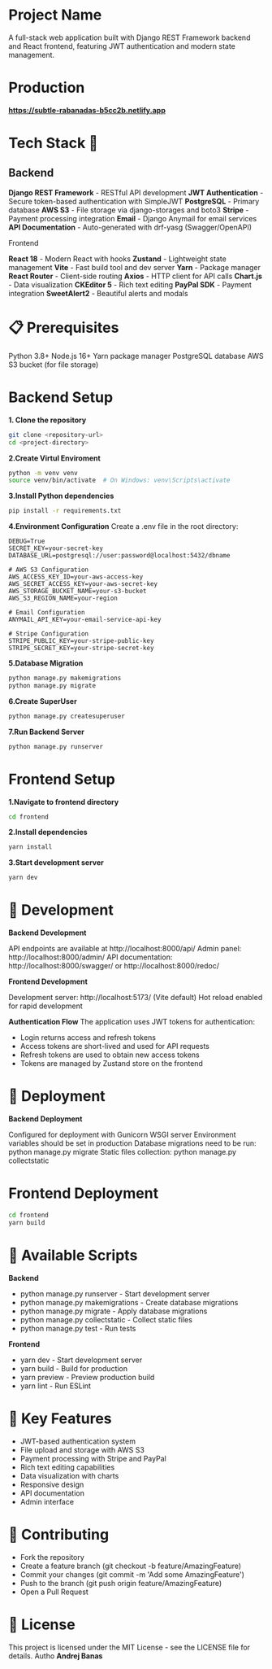 # Project Name
A full-stack web application built with Django REST Framework backend and React frontend, featuring JWT authentication and modern state management.

# Production

**https://subtle-rabanadas-b5cc2b.netlify.app**
#  Tech Stack 🚀

## Backend

**Django REST Framework** - RESTful API development
**JWT Authentication** - Secure token-based authentication with SimpleJWT
**PostgreSQL** - Primary database
**AWS S3** - File storage via django-storages and boto3
**Stripe** - Payment processing integration
**Email** - Django Anymail for email services
**API Documentation** - Auto-generated with drf-yasg (Swagger/OpenAPI)

Frontend

**React 18** - Modern React with hooks
**Zustand** - Lightweight state management
**Vite** - Fast build tool and dev server
**Yarn** - Package manager
**React Router** - Client-side routing
**Axios** - HTTP client for API calls
**Chart.js** - Data visualization
**CKEditor 5** - Rich text editing
**PayPal SDK** - Payment integration
**SweetAlert2** - Beautiful alerts and modals

# 📋 Prerequisites

Python 3.8+
Node.js 16+
Yarn package manager
PostgreSQL database
AWS S3 bucket (for file storage)

# Backend Setup

**1. Clone the repository**
```bash
git clone <repository-url>
cd <project-directory>
```

**2.Create Virtul Enviroment**
```bash
python -m venv venv
source venv/bin/activate  # On Windows: venv\Scripts\activate
```

**3.Install Python dependencies**
```bash
pip install -r requirements.txt
```

**4.Environment Configuration**
Create a .env file in the root directory:

```env
DEBUG=True
SECRET_KEY=your-secret-key
DATABASE_URL=postgresql://user:password@localhost:5432/dbname

# AWS S3 Configuration
AWS_ACCESS_KEY_ID=your-aws-access-key
AWS_SECRET_ACCESS_KEY=your-aws-secret-key
AWS_STORAGE_BUCKET_NAME=your-s3-bucket
AWS_S3_REGION_NAME=your-region

# Email Configuration
ANYMAIL_API_KEY=your-email-service-api-key

# Stripe Configuration
STRIPE_PUBLIC_KEY=your-stripe-public-key
STRIPE_SECRET_KEY=your-stripe-secret-key
```

**5.Database Migration**

```bash
python manage.py makemigrations
python manage.py migrate
```
**6.Create SuperUser**

```bash
python manage.py createsuperuser
```

**7.Run Backend Server**

```bash
python manage.py runserver
```

# Frontend Setup

**1.Navigate to frontend directory**

```bash
cd frontend
```

**2.Install dependencies**
```bash
yarn install
```
**3.Start development server**
```bash
yarn dev
```

# 🔧 Development

**Backend Development**

API endpoints are available at http://localhost:8000/api/
Admin panel: http://localhost:8000/admin/
API documentation: http://localhost:8000/swagger/ or http://localhost:8000/redoc/

**Frontend Development**

Development server: http://localhost:5173/ (Vite default)
Hot reload enabled for rapid development

**Authentication Flow**
The application uses JWT tokens for authentication:

- Login returns access and refresh tokens
- Access tokens are short-lived and used for API requests
- Refresh tokens are used to obtain new access tokens
- Tokens are managed by Zustand store on the frontend

# 🚀 Deployment
**Backend Deployment**

Configured for deployment with Gunicorn WSGI server
Environment variables should be set in production
Database migrations need to be run: python manage.py migrate
Static files collection: python manage.py collectstatic

# Frontend Deployment

```bash
cd frontend
yarn build
```

# 📝 Available Scripts
**Backend**

- python manage.py runserver - Start development server
- python manage.py makemigrations - Create database migrations
- python manage.py migrate - Apply database migrations
- python manage.py collectstatic - Collect static files
- python manage.py test - Run tests

**Frontend**

- yarn dev - Start development server
- yarn build - Build for production
- yarn preview - Preview production build
- yarn lint - Run ESLint

# 🔑 Key Features

- JWT-based authentication system
- File upload and storage with AWS S3
- Payment processing with Stripe and PayPal
- Rich text editing capabilities
- Data visualization with charts
- Responsive design
- API documentation
- Admin interface

# 🤝 Contributing
- Fork the repository
- Create a feature branch (git checkout -b feature/AmazingFeature)
- Commit your changes (git commit -m 'Add some AmazingFeature')
- Push to the branch (git push origin feature/AmazingFeature)
- Open a Pull Request

# 📄 License
This project is licensed under the MIT License - see the LICENSE file for details.
Autho **Andrej Banas**
